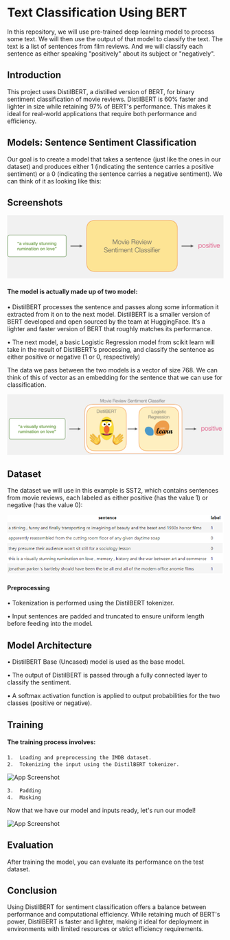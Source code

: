# Text Classification Using BERT
In this repository, we will use pre-trained deep learning model to process some text. We will then use the output of that model to classify the text. The text is a list of sentences from film reviews. And we will classify each sentence as either speaking "positively" about its subject or "negatively".
## Introduction
This project uses DistilBERT, a distilled version of BERT, for binary sentiment classification of movie reviews. DistilBERT is 60% faster and lighter in size while retaining 97% of BERT's performance. This makes it ideal for real-world applications that require both performance and efficiency.
## Models: Sentence Sentiment Classification
Our goal is to create a model that takes a sentence (just like the ones in our dataset) and produces either 1 (indicating the sentence carries a positive sentiment) or a 0 (indicating the sentence carries a negative sentiment). We can think of it as looking like this:

## Screenshots

![App Screenshot](https://github.com/Surbhipatil/Text-Classification-Using-BERT/blob/main/Screenshot%202024-10-16%20084311.png)

#### The model is actually made up of two model:
•	DistilBERT processes the sentence and passes along some information it extracted from it on to the next model. DistilBERT is a smaller version of BERT developed and open sourced by the team at HuggingFace. It’s a lighter and faster version of BERT that roughly matches its performance.

•	The next model, a basic Logistic Regression model from scikit learn will take in the result of DistilBERT’s processing, and classify the sentence as either positive or negative (1 or 0, respectively)

The data we pass between the two models is a vector of size 768. We can think of this of vector as an embedding for the sentence that we can use for classification.


![App Screenshot](https://github.com/Surbhipatil/Text-Classification-Using-BERT/blob/main/Screenshot%202024-10-16%20085146.png)

## Dataset
The dataset we will use in this example is SST2, which contains sentences from movie reviews, each labeled as either positive (has the value 1) or negative (has the value 0):

![App Screenshot](https://github.com/Surbhipatil/Text-Classification-Using-BERT/blob/main/Screenshot%202024-10-16%20092152.png)

#### Preprocessing
•	Tokenization is performed using the DistilBERT tokenizer.

•	Input sentences are padded and truncated to ensure uniform length before feeding into the model.
## Model Architecture
•	DistilBERT Base (Uncased) model is used as the base model.

•	The output of DistilBERT is passed through a fully connected layer to classify the sentiment.

•	A softmax activation function is applied to output probabilities for the two classes (positive or negative).
## Training
#### The training process involves:
    1.	Loading and preprocessing the IMDB dataset.
    2.	Tokenizing the input using the DistilBERT tokenizer.


![App Screenshot](https://via.placeholder.com/468x300?text=App+Screenshot+Here)

    3.	Padding
    4.	Masking

Now that we have our model and inputs ready, let's run our model!

![App Screenshot](https://via.placeholder.com/468x300?text=App+Screenshot+Here)

## Evaluation
After training the model, you can evaluate its performance on the test dataset.
## Conclusion
Using DistilBERT for sentiment classification offers a balance between performance and computational efficiency. While retaining much of BERT's power, DistilBERT is faster and lighter, making it ideal for deployment in environments with limited resources or strict efficiency requirements.


